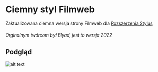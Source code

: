 # Ciemny styl Filmweb

Zaktualizowana ciemna wersja strony Filmweb dla [Rozszerzenia Stylus](https://chrome.google.com/webstore/detail/stylus/clngdbkpkpeebahjckkjfobafhncgmne)

###### Orginalnym twórcom był Blyad, jest to wersja 2022

## Podgląd

![alt text](https://github.com/esejek/stylus-filmweb_dark/blob/main/screenshot.PNG "Logo Title Text 1")
